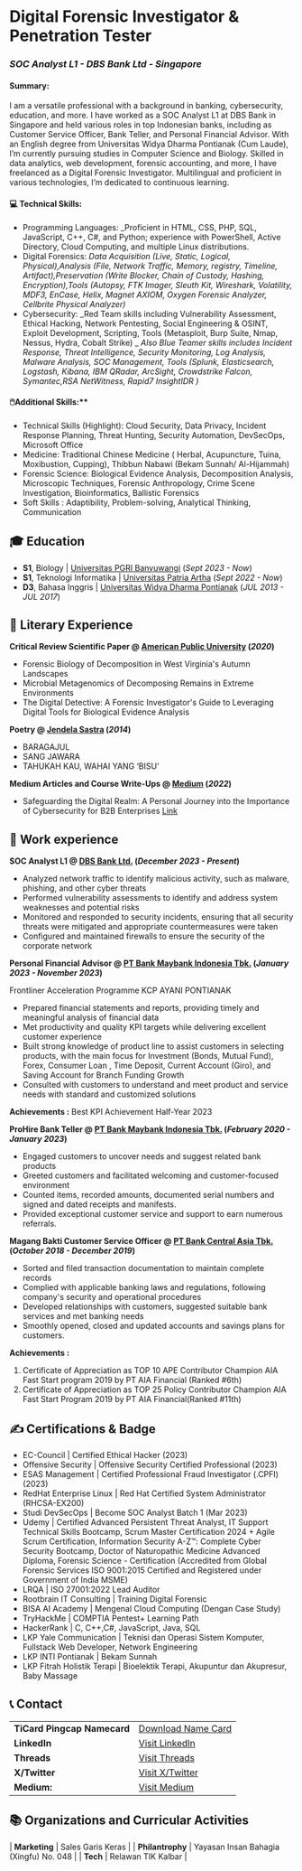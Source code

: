 # Digital Forensic Investigator & Penetration Tester
### _SOC Analyst L1 - DBS Bank Ltd - Singapore_ 

#### Summary: 
I am a versatile professional with a background in banking, cybersecurity, education, and more. I have worked as a SOC Analyst L1 at DBS Bank in Singapore and held various roles in top Indonesian banks, including as Customer Service Officer, Bank Teller, and Personal Financial Advisor. With an English degree from Universitas Widya Dharma Pontianak (Cum Laude), I’m currently pursuing studies in Computer Science and Biology. Skilled in data analytics, web development, forensic accounting, and more, I have freelanced as a Digital Forensic Investigator. Multilingual and proficient in various technologies, I’m dedicated to continuous learning.

#### 💻 Technical Skills:

- Programming Languages: _Proficient in HTML, CSS, PHP, SQL, JavaScript, C++, C#, and Python; experience with PowerShell, Active Directory, Cloud Computing, and multiple Linux distributions.
- Digital Forensics: _Data Acquisition (Live, Static, Logical, Physical),Analysis (File, Network Traffic, Memory, registry, Timeline, Artifact),Preservation (Write Blocker, Chain of Custody, Hashing, Encryption),Tools (Autopsy, FTK Imager, Sleuth Kit, Wireshark, Volatility, MDF3, EnCase, Helix, Magnet AXIOM, Oxygen Forensic Analyzer, Cellbrite Physical Analyzer)_
- Cybersecurity: _Red Team skills including Vulnerability Assessment, Ethical Hacking, Network Pentesting, Social Engineering & OSINT, Exploit Development, Scripting, Tools (Metasploit, Burp Suite, Nmap, Nessus, Hydra, Cobalt Strike) _
  _Also Blue Teamer skills includes Incident Response, Threat Intelligence, Security Monitoring, Log Analysis, Malware Analysis, SOC Management, Tools (Splunk, Elasticsearch, Logstash, Kibana, IBM QRadar, ArcSight, Crowdstrike Falcon, Symantec,RSA NetWitness, Rapid7 InsightIDR )_

#### 🖱️Additional Skills:**
  
- Technical Skills (Highlight): Cloud Security, Data Privacy, Incident Response Planning, Threat Hunting, Security Automation, DevSecOps, Microsoft Office
- Medicine: Traditional Chinese Medicine ( Herbal, Acupuncture, Tuina, Moxibustion, Cupping), Thibbun Nabawi (Bekam Sunnah/ Al-Hijammah)
- Forensic Science: Biological Evidence Analysis, Decomposition Analysis, Microscopic Techniques, Forensic Anthropology, Crime Scene Investigation, Bioinformatics, Ballistic Forensics
- Soft Skills : Adaptibility, Problem-solving, Analytical Thinking, Communication

## 🎓 Education
- **S1**, Biology | <a href="https://unibabwi.ac.id/" target="_blank">Universitas PGRI Banyuwangi</a> (_Sept 2023 - Now_)		  		
- **S1**, Teknologi Informatika	| <a href="https://www.patriaartha.com/" target="_blank">Universitas Patria Artha</a> (_Sept 2022 - Now_)	 			        		
- **D3**, Bahasa Inggris | <a href="https://widyadharma.ac.id/" target="_blank">Universitas Widya Dharma Pontianak</a> (_JUL 2013 - JUL 2017_)

## 🔬 Literary Experience
**Critical Review Scientific Paper @ <a href="https://www.apu.apus.edu/online-certificate-programs/undergraduate-certificate-in-forensics/" target="_blank">American Public University</a> (_2020_)**
- Forensic Biology of Decomposition in West Virginia's Autumn Landscapes
- Microbial Metagenomics of Decomposing Remains in Extreme Environments
- The Digital Detective: A Forensic Investigator's Guide to Leveraging Digital Tools for Biological Evidence Analysis

**Poetry @ <a href="https://www.jendelasastra.com/user/elisabettacharlotte" target="_blank">Jendela Sastra</a> (_2014_)**
- BARAGAJUL
- SANG JAWARA
- TAHUKAH KAU, WAHAI YANG ‘BISU’

**Medium Articles and Course Write-Ups @ <a href="https://www.jendelasastra.com/user/elisabettacharlotte" target="_blank">Medium</a> (_2022_)**
- Safeguarding the Digital Realm: A Personal Journey into the Importance of Cybersecurity for B2B Enterprises <a href="https://medium.com/@virainfosec1/safeguarding-the-digital-realm-a-personal-journey-into-the-importance-of-cybersecurity-for-b2b-1dbfe3f1b787/" target="_blank">Link</a>

## 💼 Work experience 
**SOC Analyst L1 @ <a href="[https://www.dbs.com.sg/index/default.page]" target="_blank">DBS Bank Ltd.</a> (_December 2023 - Present_)**
- Analyzed network traffic to identify malicious activity, such as malware, phishing, and other cyber threats
- Performed vulnerability assessments to identify and address system weaknesses and potential risks
- Monitored and responded to security incidents, ensuring that all security threats were mitigated and appropriate countermeasures were taken
- Configured and maintained firewalls to ensure the security of the corporate network

**Personal Financial Advisor @ <a href="[https://www.maybank.co.id/]" target="_blank">PT Bank Maybank Indonesia Tbk.</a> (_January 2023 - November 2023_)**

Frontliner Acceleration Programme
KCP AYANI PONTIANAK
- Prepared financial statements and reports, providing timely and meaningful analysis of financial data
- Met productivity and quality KPI targets while delivering excellent customer experience
- Built strong knowledge of product line to assist customers in selecting products, with the main focus for Investment (Bonds, Mutual Fund), Forex, Consumer Loan , Time Deposit, Current Account (Giro), and Saving Account for Branch Funding Growth
- Consulted with customers to understand and meet product and service needs with standard and customized solutions

**Achievements :** 
Best KPI Achievement Half-Year 2023

**ProHire Bank Teller @ <a href="[https://www.maybank.co.id/]" target="_blank">PT Bank Maybank Indonesia Tbk.</a> (_February 2020 - January 2023_)**
- Engaged customers to uncover needs and suggest related bank products
- Greeted customers and facilitated welcoming and customer-focused environment
- Counted items, recorded amounts, documented serial numbers and signed and dated receipts and manifests.
- Provided exceptional customer service and support to earn numerous referrals.

**Magang Bakti Customer Service Officer @ <a href="[https://www.bca.co.id/]" target="_blank">PT Bank Central Asia Tbk.</a> (_October 2018 - December 2019_)**
- Sorted and filed transaction documentation to maintain complete records
- Complied with applicable banking laws and regulations, following company's security and operational procedures
- Developed relationships with customers, suggested suitable bank services and met banking needs
- Smoothly opened, closed and updated accounts and savings plans for customers.

**Achievements :**
1. Certificate of Appreciation as TOP 10 APE Contributor Champion AIA Fast Start program 2019 by PT AIA Financial (Ranked #6th)
2. Certificate of Appreciation as TOP 25 Policy Contributor Champion AIA Fast Start Program 2019 by PT AIA Financial(Ranked #11th)

## ✍️ Certifications & Badge
- EC-Council | Certified Ethical Hacker (2023)
- Offensive Security | Offensive Security Certified Professional (2023)
- ESAS Management | Certified Professional Fraud Investigator (.CPFI) (2023)
- RedHat Enterprise Linux | Red Hat Certified System Administrator (RHCSA-EX200)
- Studi DevSecOps | Become SOC Analyst Batch 1 (Mar 2023)
- Udemy | Certified Advanced Persistent Threat Analyst, IT Support Technical Skills Bootcamp, Scrum Master Certification 2024 + Agile Scrum Certification, Information Security A-Z™: Complete Cyber Security Bootcamp, Doctor of Naturopathic Medicine Advanced Diploma, Forensic Science - Certification (Accredited from Global Forensic Services ISO 9001:2015 Certified and Registered under Government of India MSME)
- LRQA | ISO 27001:2022 Lead Auditor
- Rootbrain IT Consulting | Training Digital Forensic
- BISA AI Academy | Mengenal Cloud Computing (Dengan Case Study)
- TryHackMe | COMPTIA Pentest+ Learning Path
- HackerRank | C, C++,C#, JavaScript, Java, SQL
- LKP Yale Communication | Teknisi dan Operasi Sistem Komputer, Fullstack Web Developer, Network Engineering
- LKP INTI Pontianak | Bekam Sunnah
- LKP Fitrah Holistik Terapi | Bioelektik Terapi, Akupuntur dan Akupresur, Baby Massage
    

## 📞 Contact

|     |     |
|:----|:----|
| **TiCard Pingcap Namecard** | <a href="https://ticard.pingcap.com/seagpqrpabwe" target="_blank">Download Name Card</a> |
| **LinkedIn** | <a href="https://www.linkedin.com/in/avira-avira-151567118/" target="_blank">Visit LinkedIn</a> |
| **Threads** | <a href="https://www.threads.net/@alinavik.cellist?xmt=AQGzSpVTEEhZwzIAMGDaXl1ytnmA4gchLySQY_XWZJb_75Q" target="_blank">Visit Threads</a> |
| **X/Twitter** | <a href="https://x.com/ViraSecurity" target="_blank">Visit X/Twitter</a> |
| **Medium:** | <a href="https://medium.com/@virainfosec1" target="_blank">Visit Medium</a> |


## 📚 Organizations and Curricular Activities

| **Marketing**   | Sales Garis Keras | 
| **Philantrophy**   | Yayasan Insan Bahagia (Xingfu) No. 048 | 
| **Tech**   | Relawan TIK Kalbar | 
